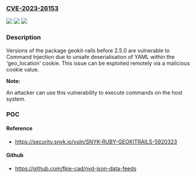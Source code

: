 ### [CVE-2023-26153](https://cve.mitre.org/cgi-bin/cvename.cgi?name=CVE-2023-26153)
![](https://img.shields.io/static/v1?label=Product&message=geokit-rails&color=blue)
![](https://img.shields.io/static/v1?label=Version&message=0%3C%202.5.0%20&color=brighgreen)
![](https://img.shields.io/static/v1?label=Vulnerability&message=Command%20Injection&color=brighgreen)

### Description

Versions of the package geokit-rails before 2.5.0 are vulnerable to Command Injection due to unsafe deserialisation of YAML within the 'geo_location' cookie. This issue can be exploited remotely via a malicious cookie value.**Note:** An attacker can use this vulnerability to execute commands on the host system.

### POC

#### Reference
- https://security.snyk.io/vuln/SNYK-RUBY-GEOKITRAILS-5920323

#### Github
- https://github.com/fkie-cad/nvd-json-data-feeds

